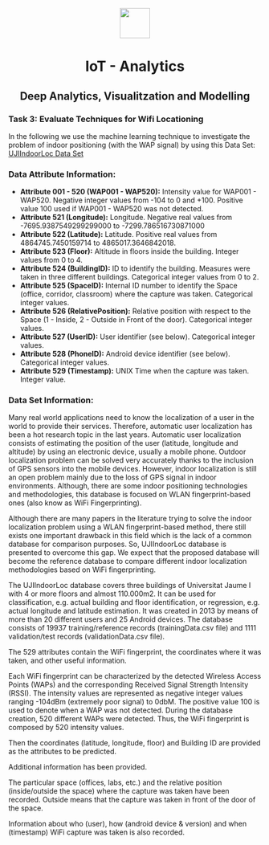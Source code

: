<p align="center">
  <a href="https://ubiqum.com/programs/data-analytics-and-machine-learning-program/"><img src = "https://scontent-ber1-1.cdninstagram.com/vp/706a70a2cf2361d0b5c0c9335e9d06d1/5D6D4095/t51.2885-19/s320x320/22352400_125994984820756_7444932873942990848_n.jpg?_nc_ht=scontent-ber1-1.cdninstagram.com" width = 60></a>
</p>


<h1 align=center>IoT - Analytics</h1>
<h2 align=center>Deep Analytics, Visualitzation and Modelling<br> </h2>

### Task 3: Evaluate Techniques for Wifi Locationing

In the following we use the machine learning technique to investigate the problem of indoor positioning (with the WAP signal) by using this Data Set: [UJIIndoorLoc Data Set ](http://archive.ics.uci.edu/ml/datasets/UJIIndoorLoc)

### Data Attribute Information:

- **Attribute 001 - 520 (WAP001 - WAP520):** Intensity value for WAP001 - WAP520. Negative integer values from -104 to 0 and +100. Positive value 100 used if WAP001 - WAP520 was not detected.
- **Attribute 521 (Longitude):** Longitude. Negative real values from -7695.9387549299299000 to -7299.786516730871000
- **Attribute 522 (Latitude):** Latitude. Positive real values from 4864745.7450159714 to 4865017.3646842018.
- **Attribute 523 (Floor):** Altitude in floors inside the building. Integer values from 0 to 4.
- **Attribute 524 (BuildingID):** ID to identify the building. Measures were taken in three different buildings. Categorical integer values from 0 to 2.
- **Attribute 525 (SpaceID):** Internal ID number to identify the Space (office, corridor, classroom) where the capture was taken. Categorical integer values.
- **Attribute 526 (RelativePosition):** Relative position with respect to the Space (1 - Inside, 2 - Outside in Front of the door). Categorical integer values.
- **Attribute 527 (UserID):** User identifier (see below). Categorical integer values.
- **Attribute 528 (PhoneID):** Android device identifier (see below). Categorical integer values.
- **Attribute 529 (Timestamp):** UNIX Time when the capture was taken. Integer value.

### Data Set Information:

Many real world applications need to know the localization of a user in the world to provide their services. Therefore, automatic user localization has been a hot research topic in the last years. Automatic user localization consists of estimating the position of the user (latitude, longitude and altitude) by using an electronic device, usually a mobile phone. Outdoor localization problem can be solved very accurately thanks to the inclusion of GPS sensors into the mobile devices. However, indoor localization is still an open problem mainly due to the loss of GPS signal in indoor environments. Although, there are some indoor positioning technologies and methodologies, this database is focused on WLAN fingerprint-based ones (also know as WiFi Fingerprinting).

Although there are many papers in the literature trying to solve the indoor localization problem using a WLAN fingerprint-based method, there still exists one important drawback in this field which is the lack of a common database for comparison purposes. So, UJIIndoorLoc database is presented to overcome this gap. We expect that the proposed database will become the reference database to compare different indoor localization methodologies based on WiFi fingerprinting.

The UJIIndoorLoc database covers three buildings of Universitat Jaume I with 4 or more floors and almost 110.000m2. It can be used for classification, e.g. actual building and floor identification, or regression, e.g. actual longitude and latitude estimation. It was created in 2013 by means of more than 20 different users and 25 Android devices. The database consists of 19937 training/reference records (trainingData.csv file) and 1111 validation/test records (validationData.csv file).

The 529 attributes contain the WiFi fingerprint, the coordinates where it was taken, and other useful information.

Each WiFi fingerprint can be characterized by the detected Wireless Access Points (WAPs) and the corresponding Received Signal Strength Intensity (RSSI). The intensity values are represented as negative integer values ranging -104dBm (extremely poor signal) to 0dbM. The positive value 100 is used to denote when a WAP was not detected. During the database creation, 520 different WAPs were detected. Thus, the WiFi fingerprint is composed by 520 intensity values.

Then the coordinates (latitude, longitude, floor) and Building ID are provided as the attributes to be predicted.

Additional information has been provided.

The particular space (offices, labs, etc.) and the relative position (inside/outside the space) where the capture was taken have been recorded. Outside means that the capture was taken in front of the door of the space.

Information about who (user), how (android device & version) and when (timestamp) WiFi capture was taken is also recorded.
